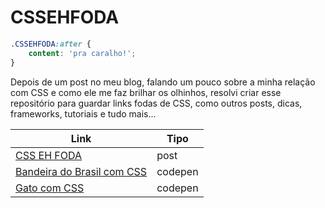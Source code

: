 # CSSEHFODA

``` css
.CSSEHFODA:after {
    content: 'pra caralho!';
}
```

Depois de um post no meu blog, falando um pouco sobre a minha relação com CSS e como ele me faz brilhar os olhinhos, resolvi criar esse repositório para guardar links fodas de CSS, como outros posts, dicas, frameworks, tutoriais e tudo mais... 

| Link | Tipo |
| ---- | ---- |
| [CSS EH FODA](https://marcelabomfim.github.io/blog/CSS-EH-FODA/) | post |
| [Bandeira do Brasil com CSS](https://codepen.io/BritoMari/pen/rzeyZG) | codepen |
| [Gato com CSS](https://codepen.io/BritoMari/pen/veeLJL) | codepen |
